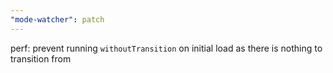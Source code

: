 ```yaml
---
"mode-watcher": patch
---
```


perf: prevent running `withoutTransition` on initial load as there is nothing to transition from
